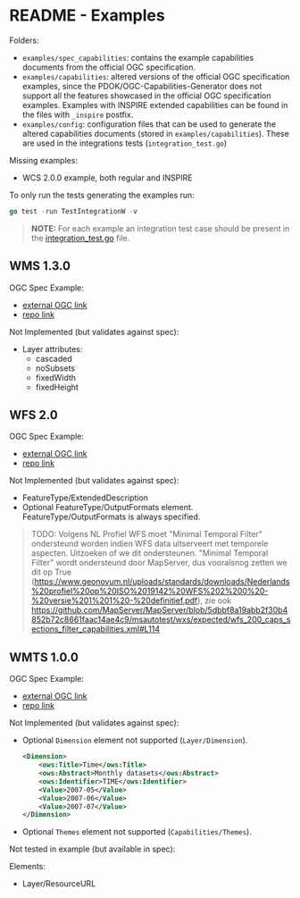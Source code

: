 # README - Examples

Folders:

- `examples/spec_capabilities`: contains the example capabilities documents from
  the official OGC specification.
- `examples/capabilities`: altered versions of the official OGC specification
  examples, since the PDOK/OGC-Capabilities-Generator does not support all the
  features showcased in the official OGC specification examples. Examples with 
  INSPIRE extended capabilities can be found in the files with `_inspire` postfix.
- `examples/config`: configuration files that can be used to generate the
  altered capabilities documents (stored in `examples/capabilities`). These are
  used in the integrations tests (`integration_test.go`)

Missing examples:

- WCS 2.0.0 example, both regular and INSPIRE

To only run the tests generating the examples run:

```go
go test -run TestIntegrationW -v
```

> **NOTE:** For each example an integration test case should be present in the 
[integration_test.go](/integration_test.go) file.


## WMS 1.3.0

OGC Spec Example:
- [external OGC link](http://schemas.opengis.net/wms/1.3.0/capabilities_1_3_0.xml)
- [repo link](spec_capabilities/wms_capabilities_1_3_0.xml)

Not Implemented (but validates against spec):

- Layer attributes:
  - cascaded
  - noSubsets
  - fixedWidth
  - fixedHeight

## WFS 2.0

OGC Spec Example:
- [external OGC link](http://schemas.opengis.net/wfs/2.0/examples/GetCapabilities/GetCapabilities_Res_01.xml)
- [repo link](spec_capabilities/wfs_capabilities_2_0_0.xml)

Not Implemented (but validates against spec):

- FeatureType/ExtendedDescription
- Optional FeatureType/OutputFormats element. FeatureType/OutputFormats is
  always specified.

> TODO: Volgens NL Profiel WFS moet "Minimal Temporal Filter" ondersteund worden
> indien WFS data uitserveert met temporele aspecten. Uitzoeken of we dit
> ondersteunen. "Minimal Temporal Filter" wordt ondersteund door MapServer, dus
> vooralsnog zetten we dit op True
> (<https://www.geonovum.nl/uploads/standards/downloads/Nederlands%20profiel%20op%20ISO%2019142%20WFS%202%200%20-%20versie%201%201%20-%20definitief.pdf>),
> zie ook
> <https://github.com/MapServer/MapServer/blob/5dbbf8a19abb2f30b4852b72c8661faac14ae4c9/msautotest/wxs/expected/wfs_200_caps_sections_filter_capabilities.xml#L114>

## WMTS 1.0.0

OGC Spec Example:
- [external OGC link](http://schemas.opengis.net/wmts/1.0/examples/wmtsGetCapabilities_response.xml)
- [repo link](spec_capabilities/wmts_capabilities_1_0_0.xml)

Not Implemented (but validates against spec):

- Optional `Dimension` element not supported  (`Layer/Dimension`).

    ```xml
    <Dimension>
        <ows:Title>Time</ows:Title>
        <ows:Abstract>Monthly datasets</ows:Abstract>
        <ows:Identifier>TIME</ows:Identifier>
        <Value>2007-05</Value>
        <Value>2007-06</Value>
        <Value>2007-07</Value>
    </Dimension>
    ```

- Optional `Themes` element not supported (`Capabilities/Themes`).

Not tested in example (but available in spec):

Elements:

- Layer/ResourceURL
